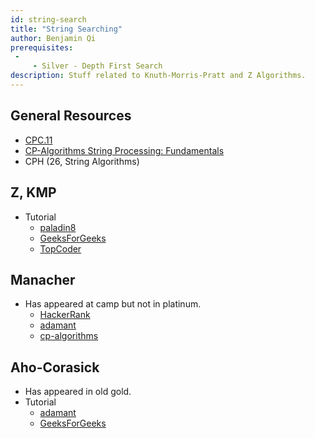 ```yaml
---
id: string-search
title: "String Searching"
author: Benjamin Qi
prerequisites: 
 - 
     - Silver - Depth First Search
description: Stuff related to Knuth-Morris-Pratt and Z Algorithms.
---
```


## General Resources

 - [CPC.11](https://github.com/SuprDewd/T-414-AFLV/tree/master/11_strings)
 - [CP-Algorithms String Processing: Fundamentals](https://cp-algorithms.com/)
 - CPH (26, String Algorithms)

## Z, KMP

  - Tutorial
    - [paladin8](http://codeforces.com/blog/entry/3107)
    - [GeeksForGeeks](http://www.geeksforgeeks.org/searching-for-patterns-set-2-kmp-algorithm/)
    - [TopCoder](https://www.topcoder.com/community/data-science/data-science-tutorials/introduction-to-string-searching-algorithms/)

## Manacher

  - Has appeared at camp but not in platinum.
    - [HackerRank](https://www.hackerrank.com/topics/manachers-algorithm)
    - [adamant](http://codeforces.com/blog/entry/12143)
    - [cp-algorithms](https://cp-algorithms.com/string/manacher.html)
    
## Aho-Corasick

  - Has appeared in old gold.
  - Tutorial
    - [adamant](http://codeforces.com/blog/entry/14854)
    - [GeeksForGeeks](http://www.geeksforgeeks.org/aho-corasick-algorithm-pattern-searching/)
